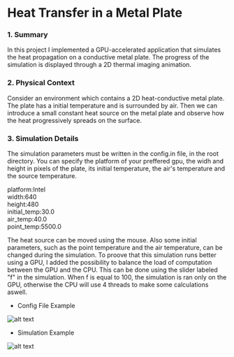 # Heat Transfer in a Metal Plate

### 1. Summary

  In this project I implemented a GPU-accelerated application that simulates the heat propagation on a conductive metal plate. The progress of the simulation is displayed through a 2D thermal imaging animation. 
  
### 2. Physical Context

  Consider an environment which contains a 2D heat-conductive metal plate. The plate has a initial temperature and is surrounded by air. Then we can introduce a small constant heat source on the metal plate and observe how the heat progressively spreads on the surface.
  
### 3. Simulation Details

  The simulation parameters must be written in the config.in file, in the root directory.
  You can specify the platform of your preffered gpu, the widh and height in pixels of the plate, its initial temperature, the air's temperature and the source temperature.
  
  platform:Intel<br/>
  width:640<br/>
  height:480<br/>
  initial_temp:30.0<br/>
  air_temp:40.0<br/> 
  point_temp:5500.0<br/>
  
  The heat source can be moved using the mouse. Also some initial parameters, such as the point temperature and the air temperature, can be changed during the simulation.
  To proove that this simulation runs better using a GPU, I added the possibility to balance the load of computation between the GPU and the CPU. This can be done using the slider labeled "f" in the simulation. When f is equal to 100, the simulation is ran only on the GPU, otherwise the CPU will use 4 threads to make some calculations aswell.
  
- Config File Example

![alt text](https://i.imgur.com/XEYwQYO.jpg)

- Simulation Example

![alt text](https://i.imgur.com/BQoqi4K.jpg)
